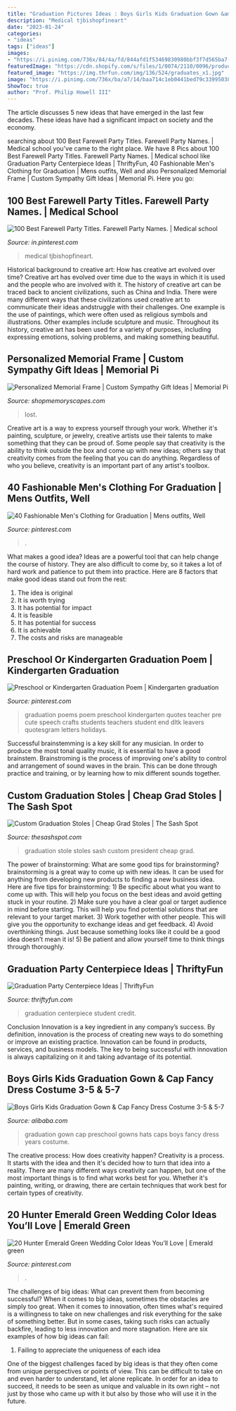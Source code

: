 ```yaml
---
title: "Graduation Pictures Ideas : Boys Girls Kids Graduation Gown &amp; Cap Fancy Dress Costume 3-5 &amp; 5-7"
description: "Medical tjbishopfineart"
date: "2023-01-24"
categories:
- "ideas"
tags: ["ideas"]
images:
- "https://i.pinimg.com/736x/84/4a/fd/844afd1f53469830980bbf3f7d565ba7--graduation-poems-graduation-crafts.jpg"
featuredImage: "https://cdn.shopify.com/s/files/1/0074/2110/0096/products/il_fullxfull.1400565349_zcxy_1024x1024@2x.jpg?v=1613031968"
featured_image: "https://img.thrfun.com/img/136/524/graduates_x1.jpg"
image: "https://i.pinimg.com/736x/ba/a7/14/baa714c1eb0441bed79c3399503850f9.jpg"
ShowToc: true
author: "Prof. Philip Howell III"
---
```



The article discusses 5 new ideas that have emerged in the last few decades. These ideas have had a significant impact on society and the economy.

	

		
searching about 100 Best Farewell Party Titles. Farewell Party Names. | Medical school you've came to the right place. We have 8 Pics about 100 Best Farewell Party Titles. Farewell Party Names. | Medical school like Graduation Party Centerpiece Ideas | ThriftyFun, 40 Fashionable Men&#039;s Clothing for Graduation | Mens outfits, Well and also Personalized Memorial Frame | Custom Sympathy Gift Ideas | Memorial Pi. Here you go:
		
    
## 100 Best Farewell Party Titles. Farewell Party Names. | Medical School

<img loading=lazy src="https://i.pinimg.com/736x/ba/a7/14/baa714c1eb0441bed79c3399503850f9.jpg" onerror="this.onerror=null;this.src='https://tse1.mm.bing.net/th?id=OIP.K3yHwXtdmdfZ6s4GyR9YuQHaLb&amp;pid=15.1';" alt="100 Best Farewell Party Titles. Farewell Party Names. | Medical school">

_Source: in.pinterest.com_

>medical tjbishopfineart. 

	

Historical background to creative art: How has creative art evolved over time?
Creative art has evolved over time due to the ways in which it is used and the people who are involved with it. The history of creative art can be traced back to ancient civilizations, such as China and India. There were many different ways that these civilizations used creative art to communicate their ideas andstruggle with their challenges. One example is the use of paintings, which were often used as religious symbols and illustrations. Other examples include sculpture and music. Throughout its history, creative art has been used for a variety of purposes, including expressing emotions, solving problems, and making something beautiful.

    
## Personalized Memorial Frame | Custom Sympathy Gift Ideas | Memorial Pi

<img loading=lazy src="https://cdn.shopify.com/s/files/1/0074/2110/0096/products/il_fullxfull.1400565349_zcxy_1024x1024@2x.jpg?v=1613031968" onerror="this.onerror=null;this.src='https://tse4.mm.bing.net/th?id=OIP.YJumxupytz13hVmUojH6kQHaH0&amp;pid=15.1';" alt="Personalized Memorial Frame | Custom Sympathy Gift Ideas | Memorial Pi">

_Source: shopmemoryscapes.com_

>lost. 

	

Creative art is a way to express yourself through your work. Whether it's painting, sculpture, or jewelry, creative artists use their talents to make something that they can be proud of. Some people say that creativity is the ability to think outside the box and come up with new ideas; others say that creativity comes from the feeling that you can do anything. Regardless of who you believe, creativity is an important part of any artist's toolbox.

    
## 40 Fashionable Men&#039;s Clothing For Graduation | Mens Outfits, Well

<img loading=lazy src="https://i.pinimg.com/736x/39/75/43/397543224b268dc364cb74288294426f.jpg" onerror="this.onerror=null;this.src='https://tse3.mm.bing.net/th?id=OIP.VJsfZEnhk2ccO2v3oeafgQHaJ3&amp;pid=15.1';" alt="40 Fashionable Men&#039;s Clothing for Graduation | Mens outfits, Well">

_Source: pinterest.com_

>. 

	

What makes a good idea?
Ideas are a powerful tool that can help change the course of history. They are also difficult to come by, so it takes a lot of hard work and patience to put them into practice. Here are 8 factors that make good ideas stand out from the rest: 
1. The idea is original 
2. It is worth trying 
3. It has potential for impact 
4. It is feasible 
5. It has potential for success 
6. It is achievable 
7. The costs and risks are manageable 

    
## Preschool Or Kindergarten Graduation Poem | Kindergarten Graduation

<img loading=lazy src="https://i.pinimg.com/736x/84/4a/fd/844afd1f53469830980bbf3f7d565ba7--graduation-poems-graduation-crafts.jpg" onerror="this.onerror=null;this.src='https://tse4.mm.bing.net/th?id=OIP.5n7E7S7OJrcU4UhM3QN62gAAAA&amp;pid=15.1';" alt="Preschool or Kindergarten Graduation Poem | Kindergarten graduation">

_Source: pinterest.com_

>graduation poems poem preschool kindergarten quotes teacher pre cute speech crafts students teachers student end dltk leavers quotesgram letters holidays. 

	

Successful brainstemming is a key skill for any musician. In order to produce the most tonal quality music, it is essential to have a good brainstem. Brainstroming is the process of improving one's ability to control and arrangement of sound waves in the brain. This can be done through practice and training, or by learning how to mix different sounds together.

    
## Custom Graduation Stoles | Cheap Grad Stoles | The Sash Spot

<img loading=lazy src="https://thesashspot.com/wp-content/uploads/2017/07/PRESIDENT-e1525397034332.jpg" onerror="this.onerror=null;this.src='https://tse2.mm.bing.net/th?id=OIP.pQahYY6fsueYVaSM-tgA7wHaNK&amp;pid=15.1';" alt="Custom Graduation Stoles | Cheap Grad Stoles | The Sash Spot">

_Source: thesashspot.com_

>graduation stole stoles sash custom president cheap grad. 

	

The power of brainstorming: What are some good tips for brainstorming?
brainstorming is a great way to come up with new ideas. It can be used for anything from developing new products to finding a new business idea. Here are five tips for brainstorming: 1) Be specific about what you want to come up with. This will help you focus on the best ideas and avoid getting stuck in your routine. 2) Make sure you have a clear goal or target audience in mind before starting. This will help you find potential solutions that are relevant to your target market. 3) Work together with other people. This will give you the opportunity to exchange ideas and get feedback. 4) Avoid overthinking things. Just because something looks like it could be a good idea doesn’t mean it is! 5) Be patient and allow yourself time to think things through thoroughly.

    
## Graduation Party Centerpiece Ideas | ThriftyFun

<img loading=lazy src="https://img.thrfun.com/img/136/524/graduates_x1.jpg" onerror="this.onerror=null;this.src='https://tse1.mm.bing.net/th?id=OIP.rHwCE9lnrnVWn7XU3PW6oAHaE7&amp;pid=15.1';" alt="Graduation Party Centerpiece Ideas | ThriftyFun">

_Source: thriftyfun.com_

>graduation centerpiece student credit. 

	

Conclusion
Innovation is a key ingredient in any company’s success. By definition, innovation is the process of creating new ways to do something or improve an existing practice. Innovation can be found in products, services, and business models. The key to being successful with innovation is always capitalizing on it and taking advantage of its potential.

    
## Boys Girls Kids Graduation Gown &amp; Cap Fancy Dress Costume 3-5 &amp; 5-7

<img loading=lazy src="https://sc01.alicdn.com/kf/HTB1SYmcGFXXXXXzXFXXq6xXFXXXX/200363391/HTB1SYmcGFXXXXXzXFXXq6xXFXXXX.jpg" onerror="this.onerror=null;this.src='https://tse1.mm.bing.net/th?id=OIP.BSfv3pNFUx06ug1dIUAtfgHaKl&amp;pid=15.1';" alt="Boys Girls Kids Graduation Gown &amp; Cap Fancy Dress Costume 3-5 &amp; 5-7">

_Source: alibaba.com_

>graduation gown cap preschool gowns hats caps boys fancy dress years costume. 

	

The creative process: How does creativity happen?
Creativity is a process. It starts with the idea and then it's decided how to turn that idea into a reality. There are many different ways creativity can happen, but one of the most important things is to find what works best for you. Whether it's painting, writing, or drawing, there are certain techniques that work best for certain types of creativity.

    
## 20 Hunter Emerald Green Wedding Color Ideas You’ll Love | Emerald Green

<img loading=lazy src="https://i.pinimg.com/736x/8a/b6/9e/8ab69e221f130a1c8d6d1400a691f867.jpg" onerror="this.onerror=null;this.src='https://tse3.mm.bing.net/th?id=OIP.dCIo9lvWnFPieZr1dxmp5wHaLH&amp;pid=15.1';" alt="20 Hunter Emerald Green Wedding Color Ideas You’ll Love | Emerald green">

_Source: pinterest.com_

>. 

	

The challenges of big ideas: What can prevent them from becoming successful?
When it comes to big ideas, sometimes the obstacles are simply too great. When it comes to innovation, often times what's required is a willingness to take on new challenges and risk everything for the sake of something better. But in some cases, taking such risks can actually backfire, leading to less innovation and more stagnation. Here are six examples of how big ideas can fail:
1) Failing to appreciate the uniqueness of each idea

One of the biggest challenges faced by big ideas is that they often come from unique perspectives or points of view. This can be difficult to take on and even harder to understand, let alone replicate. In order for an idea to succeed, it needs to be seen as unique and valuable in its own right – not just by those who came up with it but also by those who will use it in the future.

